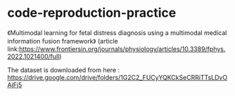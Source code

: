 # code-reproduction-practice
《Multimodal learning for fetal distress diagnosis using a multimodal medical information fusion framework》
(article link:https://www.frontiersin.org/journals/physiology/articles/10.3389/fphys.2022.1021400/full)

The dataset is downloaded from here : https://drive.google.com/drive/folders/1G2C2_FUCyYQKCkSeCRRiTTsLDvOAjFj5
